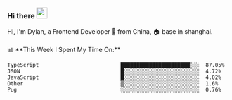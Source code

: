 ### Hi there <img src="https://media.giphy.com/media/hvRJCLFzcasrR4ia7z/giphy.gif" width="25px">

<!-- ![visitors](https://visitor-badge.glitch.me/badge?page_id=dislfyer.dislfyer) --!>

Hi, I'm Dylan, a Frontend Developer 🚀 from China, 🏠 base in shanghai.
<br/>
<br/>

📊 **This Week I Spent My Time On:**


<!--START_SECTION:waka-->

```text
TypeScript                          ██████████████████████░░░  87.05%
JSON                                █░░░░░░░░░░░░░░░░░░░░░░░░  4.72%
JavaScript                          █░░░░░░░░░░░░░░░░░░░░░░░░  4.02%
Other                               ▒░░░░░░░░░░░░░░░░░░░░░░░░  1.6%
Pug                                 ░░░░░░░░░░░░░░░░░░░░░░░░░  0.76%
```

<!--END_SECTION:waka-->

<!--
**About Me:**
 -->
